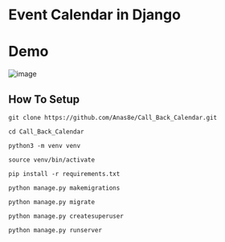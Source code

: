 # Event Calendar in Django



# Demo
![image]()


## How To Setup
```
git clone https://github.com/Anas8e/Call_Back_Calendar.git
```
```
cd Call_Back_Calendar
```
```
python3 -m venv venv
```
```
source venv/bin/activate
```
```
pip install -r requirements.txt
```
```
python manage.py makemigrations
```
```
python manage.py migrate
```
```
python manage.py createsuperuser
```
```
python manage.py runserver
```
